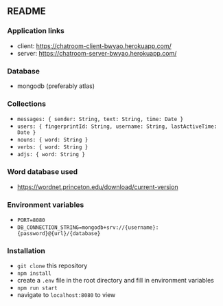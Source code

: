 ## README

### Application links

- client: https://chatroom-client-bwyao.herokuapp.com/
- server: https://chatroom-server-bwyao.herokuapp.com/

### Database

- mongodb (preferably atlas)

### Collections

- `messages: { sender: String, text: String, time: Date }`
- `users: { fingerprintId: String, username: String, lastActiveTime: Date }`
- `nouns: { word: String }`
- `verbs: { word: String }`
- `adjs: { word: String }`

### Word database used

- https://wordnet.princeton.edu/download/current-version

### Environment variables

- `PORT=8080`
- `DB_CONNECTION_STRING=mongodb+srv://{username}:{password}@{url}/{database}`

### Installation

- `git clone` this repository
- `npm install`
- create a `.env` file in the root directory and fill in environment variables
- `npm run start`
- navigate to `localhost:8080` to view
